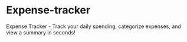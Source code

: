 # Expense-tracker
Expense Tracker - Track your daily spending, categorize expenses, and view a summary in seconds!
